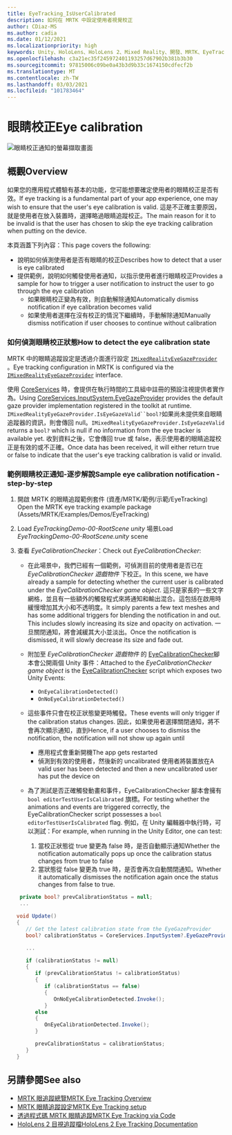 ```yaml
---
title: EyeTracking_IsUserCalibrated
description: 如何在 MRTK 中設定使用者視覺校正
author: CDiaz-MS
ms.author: cadia
ms.date: 01/12/2021
ms.localizationpriority: high
keywords: Unity、HoloLens、HoloLens 2、Mixed Reality、開發、MRTK、EyeTracking、校正、
ms.openlocfilehash: c3a21ec35f245972401193257d67902b381b3b30
ms.sourcegitcommit: 97815006c09be0a43b3d9b33c1674150cdfecf2b
ms.translationtype: MT
ms.contentlocale: zh-TW
ms.lasthandoff: 03/03/2021
ms.locfileid: "101783464"
---
```

# <a name="eye-calibration"></a><span data-ttu-id="cc7b8-104">眼睛校正</span><span class="sxs-lookup"><span data-stu-id="cc7b8-104">Eye calibration</span></span>

![眼睛校正通知的螢幕擷取畫面](../images/eye-tracking/mrtk_et_calibration_notification_example.jpg)

## <a name="overview"></a><span data-ttu-id="cc7b8-106">概觀</span><span class="sxs-lookup"><span data-stu-id="cc7b8-106">Overview</span></span>

<span data-ttu-id="cc7b8-107">如果您的應用程式體驗有基本的功能，您可能想要確定使用者的眼睛校正是否有效。</span><span class="sxs-lookup"><span data-stu-id="cc7b8-107">If eye tracking is a fundamental part of your app experience, one may wish to ensure that the user's eye calibration is valid.</span></span>
<span data-ttu-id="cc7b8-108">這是不正確主要原因，就是使用者在放入裝置時，選擇略過眼睛追蹤校正。</span><span class="sxs-lookup"><span data-stu-id="cc7b8-108">The main reason for it to be invalid is that the user has chosen to skip the eye tracking calibration when putting on the device.</span></span>

<span data-ttu-id="cc7b8-109">本頁涵蓋下列內容：</span><span class="sxs-lookup"><span data-stu-id="cc7b8-109">This page covers the following:</span></span>

- <span data-ttu-id="cc7b8-110">說明如何偵測使用者是否有眼睛的校正</span><span class="sxs-lookup"><span data-stu-id="cc7b8-110">Describes how to detect that a user is eye calibrated</span></span>
- <span data-ttu-id="cc7b8-111">提供範例，說明如何觸發使用者通知，以指示使用者進行眼睛校正</span><span class="sxs-lookup"><span data-stu-id="cc7b8-111">Provides a sample for how to trigger a user notification to instruct the user to go through the eye calibration</span></span>
  - <span data-ttu-id="cc7b8-112">如果眼睛校正變為有效，則自動解除通知</span><span class="sxs-lookup"><span data-stu-id="cc7b8-112">Automatically dismiss notification if eye calibration becomes valid</span></span>
  - <span data-ttu-id="cc7b8-113">如果使用者選擇在沒有校正的情況下繼續時，手動解除通知</span><span class="sxs-lookup"><span data-stu-id="cc7b8-113">Manually dismiss notification if user chooses to continue without calibration</span></span>

### <a name="how-to-detect-the-eye-calibration-state"></a><span data-ttu-id="cc7b8-114">如何偵測眼睛校正狀態</span><span class="sxs-lookup"><span data-stu-id="cc7b8-114">How to detect the eye calibration state</span></span>

<span data-ttu-id="cc7b8-115">MRTK 中的眼睛追蹤設定是透過介面進行設定 [`IMixedRealityEyeGazeProvider`](xref:Microsoft.MixedReality.Toolkit.Input.IMixedRealityEyeGazeProvider) 。</span><span class="sxs-lookup"><span data-stu-id="cc7b8-115">Eye tracking configuration in MRTK is configured via the [`IMixedRealityEyeGazeProvider`](xref:Microsoft.MixedReality.Toolkit.Input.IMixedRealityEyeGazeProvider) interface.</span></span>

<span data-ttu-id="cc7b8-116">使用 [CoreServices](eye-tracking-eye-gaze-provider.md) 時，會提供在執行時間的工具組中註冊的預設注視提供者實作為。</span><span class="sxs-lookup"><span data-stu-id="cc7b8-116">Using [CoreServices.InputSystem.EyeGazeProvider](eye-tracking-eye-gaze-provider.md) provides the default gaze provider implementation registered in the toolkit at runtime.</span></span> <span data-ttu-id="cc7b8-117">`IMixedRealityEyeGazeProvider.IsEyeGazeValid``bool?`如果尚未提供來自眼睛追蹤器的資訊，則會傳回 null。</span><span class="sxs-lookup"><span data-stu-id="cc7b8-117">`IMixedRealityEyeGazeProvider.IsEyeGazeValid` returns a `bool?` which is null if no information from the eye tracker is available yet.</span></span>
<span data-ttu-id="cc7b8-118">收到資料之後，它會傳回 true 或 false，表示使用者的眼睛追蹤校正是有效的或不正確。</span><span class="sxs-lookup"><span data-stu-id="cc7b8-118">Once data has been received, it will either return true or false to indicate that the user's eye tracking calibration is valid or invalid.</span></span>

### <a name="sample-eye-calibration-notification---step-by-step"></a><span data-ttu-id="cc7b8-119">範例眼睛校正通知-逐步解說</span><span class="sxs-lookup"><span data-stu-id="cc7b8-119">Sample eye calibration notification - step-by-step</span></span>

1. <span data-ttu-id="cc7b8-120">開啟 MRTK 的眼睛追蹤範例套件 (資產/MRTK/範例/示範/EyeTracking) </span><span class="sxs-lookup"><span data-stu-id="cc7b8-120">Open the MRTK eye tracking example package (Assets/MRTK/Examples/Demos/EyeTracking)</span></span>

2. <span data-ttu-id="cc7b8-121">Load _EyeTrackingDemo-00-RootScene unity_ 場景</span><span class="sxs-lookup"><span data-stu-id="cc7b8-121">Load _EyeTrackingDemo-00-RootScene.unity_ scene</span></span>

3. <span data-ttu-id="cc7b8-122">查看 _EyeCalibrationChecker_：</span><span class="sxs-lookup"><span data-stu-id="cc7b8-122">Check out _EyeCalibrationChecker_:</span></span>
   - <span data-ttu-id="cc7b8-123">在此場景中，我們已經有一個範例，可偵測目前的使用者是否已在 *_EyeCalibrationChecker_ 遊戲物件* 下校正。</span><span class="sxs-lookup"><span data-stu-id="cc7b8-123">In this scene, we have already a sample for detecting whether the current user is calibrated under the *_EyeCalibrationChecker_ game object*.</span></span>
<span data-ttu-id="cc7b8-124">這只是家長的一些文字網格，並且有一些額外的觸發程式來將通知和輸出混合。這包括在啟用時緩慢增加其大小和不透明度。</span><span class="sxs-lookup"><span data-stu-id="cc7b8-124">It simply parents a few text meshes and has some additional triggers for blending the notification in and out. This includes slowly increasing its size and opacity on activation.</span></span>
<span data-ttu-id="cc7b8-125">一旦關閉通知，將會減緩其大小並淡出。</span><span class="sxs-lookup"><span data-stu-id="cc7b8-125">Once the notification is dismissed, it will slowly decrease its size and fade out.</span></span>

   - <span data-ttu-id="cc7b8-126">附加至 *_EyeCalibrationChecker_ 遊戲物件* 的 [EyeCalibrationChecker](xref:Microsoft.MixedReality.Toolkit.Examples.Demos.EyeTracking.EyeCalibrationChecker)腳本會公開兩個 Unity 事件：</span><span class="sxs-lookup"><span data-stu-id="cc7b8-126">Attached to the *_EyeCalibrationChecker_ game object* is the [EyeCalibrationChecker](xref:Microsoft.MixedReality.Toolkit.Examples.Demos.EyeTracking.EyeCalibrationChecker) script which exposes two Unity Events:</span></span>
      - `OnEyeCalibrationDetected()`
      - `OnNoEyeCalibrationDetected()`

   - <span data-ttu-id="cc7b8-127">這些事件只會在校正狀態變更時觸發。</span><span class="sxs-lookup"><span data-stu-id="cc7b8-127">These events will only trigger if the calibration status changes.</span></span> <span data-ttu-id="cc7b8-128">因此，如果使用者選擇關閉通知，將不會再次顯示通知，直到</span><span class="sxs-lookup"><span data-stu-id="cc7b8-128">Hence, if a user chooses to dismiss the notification, the notification will not show up again until</span></span>
      - <span data-ttu-id="cc7b8-129">應用程式會重新開機</span><span class="sxs-lookup"><span data-stu-id="cc7b8-129">The app gets restarted</span></span>
      - <span data-ttu-id="cc7b8-130">偵測到有效的使用者，然後新的 uncalibrated 使用者將裝置放在</span><span class="sxs-lookup"><span data-stu-id="cc7b8-130">A valid user has been detected and then a new uncalibrated user has put the device on</span></span>

   - <span data-ttu-id="cc7b8-131">為了測試是否正確觸發動畫和事件，EyeCalibrationChecker 腳本會擁有 `bool editorTestUserIsCalibrated` 旗標。</span><span class="sxs-lookup"><span data-stu-id="cc7b8-131">For testing whether the animations and events are triggered correctly, the EyeCalibrationChecker script possesses a `bool editorTestUserIsCalibrated` flag.</span></span> <span data-ttu-id="cc7b8-132">例如，在 Unity 編輯器中執行時，可以測試：</span><span class="sxs-lookup"><span data-stu-id="cc7b8-132">For example, when running in the Unity Editor, one can test:</span></span>
      1. <span data-ttu-id="cc7b8-133">當校正狀態從 true 變更為 false 時，是否自動顯示通知</span><span class="sxs-lookup"><span data-stu-id="cc7b8-133">Whether the notification automatically pops up once the calibration status changes from true to false</span></span>
      1. <span data-ttu-id="cc7b8-134">當狀態從 false 變更為 true 時，是否會再次自動關閉通知。</span><span class="sxs-lookup"><span data-stu-id="cc7b8-134">Whether it automatically dismisses the notification again once the status changes from false to true.</span></span>

```c#
    private bool? prevCalibrationStatus = null;
    ...

   void Update()
   {
      // Get the latest calibration state from the EyeGazeProvider
      bool? calibrationStatus = CoreServices.InputSystem?.EyeGazeProvider?.IsEyeCalibrationValid;

      ...

      if (calibrationStatus != null)
      {
         if (prevCalibrationStatus != calibrationStatus)
         {
            if (calibrationStatus == false)
            {
               OnNoEyeCalibrationDetected.Invoke();
            }
         else
         {
            OnEyeCalibrationDetected.Invoke();
         }

         prevCalibrationStatus = calibrationStatus;
      }
   }
```

## <a name="see-also"></a><span data-ttu-id="cc7b8-135">另請參閱</span><span class="sxs-lookup"><span data-stu-id="cc7b8-135">See also</span></span>

- [<span data-ttu-id="cc7b8-136">MRTK 眼追蹤總覽</span><span class="sxs-lookup"><span data-stu-id="cc7b8-136">MRTK Eye Tracking Overview</span></span>](eye-tracking-main.md)
- [<span data-ttu-id="cc7b8-137">MRTK 眼睛追蹤設定</span><span class="sxs-lookup"><span data-stu-id="cc7b8-137">MRTK Eye Tracking setup</span></span>](eye-tracking-basic-setup.md)
- [<span data-ttu-id="cc7b8-138">透過程式碼 MRTK 眼睛追蹤</span><span class="sxs-lookup"><span data-stu-id="cc7b8-138">MRTK Eye Tracking via Code</span></span>](eye-tracking-eye-gaze-provider.md)
- [<span data-ttu-id="cc7b8-139">HoloLens 2 目視追蹤檔</span><span class="sxs-lookup"><span data-stu-id="cc7b8-139">HoloLens 2 Eye Tracking Documentation</span></span>](https://docs.microsoft.com/windows/mixed-reality/eye-tracking)
